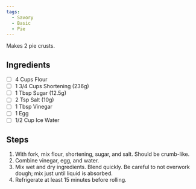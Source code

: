 ```yaml
---
tags: 
  - Savory
  - Basic
  - Pie
---
```


Makes 2 pie crusts.

## Ingredients

- [ ] 4 Cups Flour
- [ ] 1 3/4 Cups Shortening (236g)
- [ ] 1 Tbsp Sugar (12.5g)
- [ ] 2 Tsp Salt (10g)
- [ ] 1 Tbsp Vinegar
- [ ] 1 Egg
- [ ] 1/2 Cup Ice Water

## Steps

1. With fork, mix flour, shortening, sugar, and salt. Should be crumb-like.
2. Combine  vinegar, egg, and water.
3. Mix wet and dry ingredients. Blend quickly. Be careful to not overwork dough; mix just until liquid is absorbed.
4. Refrigerate at least 15 minutes before rolling.